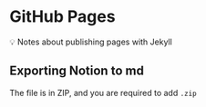 # GitHub Pages

<aside>
💡 Notes about publishing pages with Jekyll

</aside>

## Exporting Notion to md

The file is in ZIP, and you are required to add `.zip`
